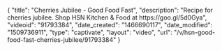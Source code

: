{
    "title": "Cherries Jubilee - Good Food Fast",
    "description": "Recipe for cherries jubilee. Shop HSN Kitchen & Food at https:\/\/goo.gl\/5d0Gya",
    "videoid": "91793384",
    "date_created": "1466690117",
    "date_modified": "1509736911",
    "type": "captivate",
    "layout": "video",
    "url": "\/v\/hsn-good-food-fast-cherries-jubilee\/91793384"
}